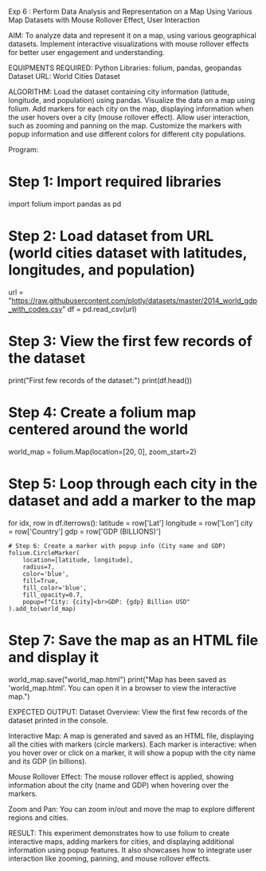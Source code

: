 Exp 6 : Perform Data Analysis and Representation on a Map Using Various Map Datasets with Mouse Rollover Effect, User Interaction

AIM:
To analyze data and represent it on a map, using various geographical datasets. Implement interactive visualizations with mouse rollover effects for better user engagement and understanding.

EQUIPMENTS REQUIRED:
Python
Libraries: folium, pandas, geopandas
Dataset URL: World Cities Dataset

ALGORITHM:
Load the dataset containing city information (latitude, longitude, and population) using pandas.
Visualize the data on a map using folium.
Add markers for each city on the map, displaying information when the user hovers over a city (mouse rollover effect).
Allow user interaction, such as zooming and panning on the map.
Customize the markers with popup information and use different colors for different city populations.

Program:

# Step 1: Import required libraries
import folium
import pandas as pd

# Step 2: Load dataset from URL (world cities dataset with latitudes, longitudes, and population)
url = "https://raw.githubusercontent.com/plotly/datasets/master/2014_world_gdp_with_codes.csv"
df = pd.read_csv(url)

# Step 3: View the first few records of the dataset
print("First few records of the dataset:")
print(df.head())

# Step 4: Create a folium map centered around the world
world_map = folium.Map(location=[20, 0], zoom_start=2)

# Step 5: Loop through each city in the dataset and add a marker to the map
for idx, row in df.iterrows():
    latitude = row['Lat']
    longitude = row['Lon']
    city = row['Country']
    gdp = row['GDP (BILLIONS)']

    # Step 6: Create a marker with popup info (City name and GDP)
    folium.CircleMarker(
        location=[latitude, longitude],
        radius=7,
        color='blue',
        fill=True,
        fill_color='blue',
        fill_opacity=0.7,
        popup=f"City: {city}<br>GDP: {gdp} Billion USD"
    ).add_to(world_map)

# Step 7: Save the map as an HTML file and display it
world_map.save("world_map.html")
print("Map has been saved as 'world_map.html'. You can open it in a browser to view the interactive map.")

EXPECTED OUTPUT:
Dataset Overview:
View the first few records of the dataset printed in the console.

Interactive Map:
A map is generated and saved as an HTML file, displaying all the cities with markers (circle markers).
Each marker is interactive: when you hover over or click on a marker, it will show a popup with the city name and its GDP (in billions).

Mouse Rollover Effect:
The mouse rollover effect is applied, showing information about the city (name and GDP) when hovering over the markers.

Zoom and Pan:
You can zoom in/out and move the map to explore different regions and cities.

RESULT:
This experiment demonstrates how to use folium to create interactive maps, adding markers for cities, and displaying additional information using popup features. It also showcases how to integrate user interaction like zooming, panning, and mouse rollover effects.
